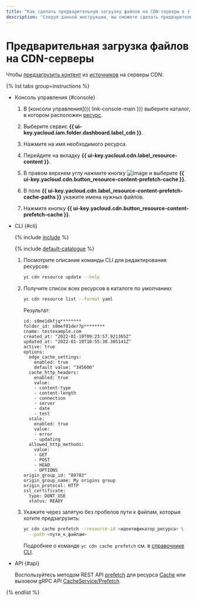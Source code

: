 ```yaml
---
title: "Как сделать предварительную загрузку файлов на CDN-серверы в {{ cdn-full-name }}"
description: "Следуя данной инструкции, вы сможете сделать предварительную загрузку файлов на CDN-серверы." 
---
```


# Предварительная загрузка файлов на CDN-серверы

Чтобы [предзагрузить контент](../../concepts/caching.md#prefetch) из [источников](../../concepts/origins.md) на серверы CDN:

{% list tabs group=instructions %}

- Консоль управления {#console}

  1. В [консоли управления]({{ link-console-main }}) выберите каталог, в котором расположен [ресурс](../../concepts/resource.md).

  1. Выберите сервис **{{ ui-key.yacloud.iam.folder.dashboard.label_cdn }}**.

  1. Нажмите на имя необходимого ресурса.

  1. Перейдите на вкладку **{{ ui-key.yacloud.cdn.label_resource-content }}**.

  1. В правом верхнем углу нажмите кнопку ![image](../../../_assets/console-icons/ellipsis.svg) и выберите **{{ ui-key.yacloud.cdn.button_resource-content-prefetch-cache }}**.

  1. В поле **{{ ui-key.yacloud.cdn.label_resource-content-prefetch-cache-paths }}** укажите имена нужных файлов.

  1. Нажмите кнопку **{{ ui-key.yacloud.cdn.button_resource-content-prefetch-cache }}**.

- CLI {#cli}

  {% include [include](../../../_includes/cli-install.md) %}

  {% include [default-catalogue](../../../_includes/default-catalogue.md) %}

  1. Посмотрите описание команды CLI для редактирования ресурсов:

      ```bash
      yc cdn resource update --help
      ```

  1. Получите список всех ресурсов в каталоге по умолчанию:

      ```bash
      yc cdn resource list --format yaml
      ```

      Результат:

      ```text
      id: s0me1dkfjq********
      folder_id: s0mef01der7p********
      cname: testexample.com
      created_at: "2022-01-19T09:23:57.921365Z"
      updated_at: "2022-01-19T10:55:30.305141Z"
      active: true
      options:
        edge_cache_settings:
          enabled: true
          default value: "345600"
        cache_http_headers:
          enabled: true
          value:
          - content-type
          - content-length
          - connection
          - server
          - date
          - test
        stale:
          enabled: true
          value:
          - error
          - updating
        allowed_http_methods:
          value:
          - GET
          - POST
          - HEAD
          - OPTIONS
      origin_group_id: "89783"
      origin_group_name: My origins group
      origin_protocol: HTTP
      ssl_certificate:
        type: DONT_USE
        status: READY
      ```

  1. Укажите через запятую без пробелов пути к файлам, которые хотите предзагрузить:

      ```bash
      yc cdn cache prefetch --resource-id <идентификатор_ресурса> \
        --path <пути_к_файлам>
      ```

      Подробнее о команде `yc cdn cache prefetch` см. в [справочнике CLI](../../../cli/cli-ref/managed-services/cdn/cache/prefetch.md).

- API {#api}

  Воспользуйтесь методом REST API [prefetch](../../api-ref/Cache/prefetch.md) для ресурса [Cache](../../api-ref/Cache/index.md) или вызовом gRPC API [CacheService/Prefetch](../../api-ref/grpc/cache_service.md#Prefetch).

{% endlist %}
  
